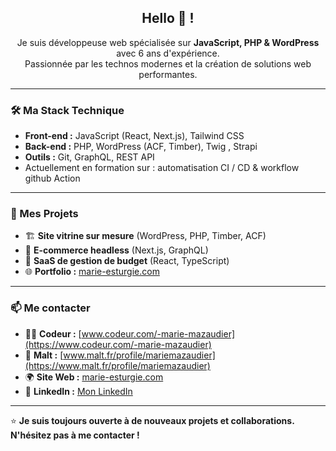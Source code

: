

<h2 align="center"> Hello 👋 ! </h2>

<p align="center">
Je suis développeuse web spécialisée sur <strong>JavaScript, PHP & WordPress</strong> avec 6 ans d'expérience.<br>
Passionnée par les technos modernes et la création de solutions web performantes.
</p>

---

### 🛠️ Ma Stack Technique
- **Front-end :** JavaScript (React, Next.js), Tailwind CSS  
- **Back-end :** PHP, WordPress (ACF, Timber), Twig , Strapi
- **Outils :** Git, GraphQL, REST API  
- Actuellement en formation  sur : automatisation CI / CD & workflow github Action  

---

### 🚀 Mes Projets  
- 🏗️ **Site vitrine sur mesure** (WordPress, PHP, Timber, ACF)  
- 🛒 **E-commerce headless** (Next.js, GraphQL)  
- 💼 **SaaS de gestion de budget** (React, TypeScript)  
- 🌐 **Portfolio :** [marie-esturgie.com](https://marie-esturgie.com)  

---

### 📫 Me contacter  
- 👩‍💻 **Codeur :** [www.codeur.com/-marie-mazaudier](https://www.codeur.com/-marie-mazaudier)  
- 🚀 **Malt :** [www.malt.fr/profile/mariemazaudier](https://www.malt.fr/profile/mariemazaudier)  
- 🌍 **Site Web :** [marie-esturgie.com](https://marie-esturgie.com)  
- 💼 **LinkedIn :** [Mon LinkedIn](https://linkedin.com/in/marie-esturgie)  

---

⭐ **Je suis toujours ouverte à de nouveaux projets et collaborations. N'hésitez pas à me contacter !**  
